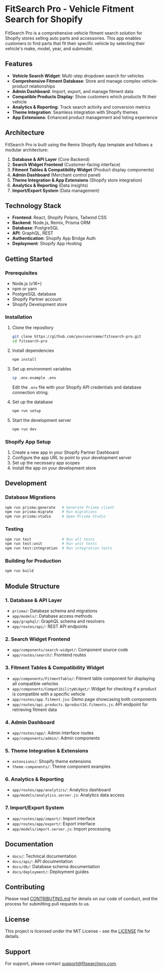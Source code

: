 # FitSearch Pro - Vehicle Fitment Search for Shopify

FitSearch Pro is a comprehensive vehicle fitment search solution for Shopify stores selling auto parts and accessories. This app enables customers to find parts that fit their specific vehicle by selecting their vehicle's make, model, year, and submodel.

## Features

- **Vehicle Search Widget**: Multi-step dropdown search for vehicles
- **Comprehensive Fitment Database**: Store and manage complex vehicle-product relationships
- **Admin Dashboard**: Import, export, and manage fitment data
- **Compatible Products Display**: Show customers which products fit their vehicle
- **Analytics & Reporting**: Track search activity and conversion metrics
- **Theme Integration**: Seamless integration with Shopify themes
- **App Extensions**: Enhanced product management and listing experience

## Architecture

FitSearch Pro is built using the Remix Shopify App template and follows a modular architecture:

1. **Database & API Layer** (Core Backend)
2. **Search Widget Frontend** (Customer-facing interface)
3. **Fitment Tables & Compatibility Widget** (Product display components)
4. **Admin Dashboard** (Merchant control panel)
5. **Theme Integration & App Extensions** (Shopify store integration)
6. **Analytics & Reporting** (Data insights)
7. **Import/Export System** (Data management)

## Technology Stack

- **Frontend**: React, Shopify Polaris, Tailwind CSS
- **Backend**: Node.js, Remix, Prisma ORM
- **Database**: PostgreSQL
- **API**: GraphQL, REST
- **Authentication**: Shopify App Bridge Auth
- **Deployment**: Shopify App Hosting

## Getting Started

### Prerequisites

- Node.js (v16+)
- npm or yarn
- PostgreSQL database
- Shopify Partner account
- Shopify Development store

### Installation

1. Clone the repository
   ```bash
   git clone https://github.com/yourusername/fitsearch-pro.git
   cd fitsearch-pro
   ```

2. Install dependencies
   ```bash
   npm install
   ```

3. Set up environment variables
   ```bash
   cp .env.example .env
   ```
   Edit the `.env` file with your Shopify API credentials and database connection string.

4. Set up the database
   ```bash
   npm run setup
   ```

5. Start the development server
   ```bash
   npm run dev
   ```

### Shopify App Setup

1. Create a new app in your Shopify Partner Dashboard
2. Configure the app URL to point to your development server
3. Set up the necessary app scopes
4. Install the app on your development store

## Development

### Database Migrations

```bash
npm run prisma:generate   # Generate Prisma client
npm run prisma:migrate    # Run migrations
npm run prisma:studio     # Open Prisma Studio
```

### Testing

```bash
npm run test              # Run all tests
npm run test:unit         # Run unit tests
npm run test:integration  # Run integration tests
```

### Building for Production

```bash
npm run build
```

## Module Structure

### 1. Database & API Layer

- `prisma/`: Database schema and migrations
- `app/models/`: Database access methods
- `app/graphql/`: GraphQL schema and resolvers
- `app/routes/api/`: REST API endpoints

### 2. Search Widget Frontend

- `app/components/search-widget/`: Component source code
- `app/routes/search/`: Frontend routes

### 3. Fitment Tables & Compatibility Widget

- `app/components/FitmentTable/`: Fitment table component for displaying all compatible vehicles
- `app/components/CompatibilityWidget/`: Widget for checking if a product is compatible with a specific vehicle
- `app/routes/app.fitment.jsx`: Demo page showcasing both components
- `app/routes/api.products.$productId.fitments.js`: API endpoint for retrieving fitment data

### 4. Admin Dashboard

- `app/routes/app/`: Admin interface routes
- `app/components/admin/`: Admin components

### 5. Theme Integration & Extensions

- `extensions/`: Shopify theme extensions
- `theme-components/`: Theme component examples

### 6. Analytics & Reporting

- `app/routes/app/analytics/`: Analytics dashboard
- `app/models/analytics.server.js`: Analytics data access

### 7. Import/Export System

- `app/routes/app/import/`: Import interface
- `app/routes/app/export/`: Export interface
- `app/models/import.server.js`: Import processing

## Documentation

- `docs/`: Technical documentation
- `docs/api/`: API documentation
- `docs/db/`: Database schema documentation
- `docs/deployment/`: Deployment guides

## Contributing

Please read [CONTRIBUTING.md](docs/CONTRIBUTING.md) for details on our code of conduct, and the process for submitting pull requests to us.

## License

This project is licensed under the MIT License - see the [LICENSE](LICENSE) file for details.

## Support

For support, please contact [support@fitsearchpro.com](mailto:support@fitsearchpro.com).
